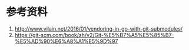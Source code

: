 

# 参考资料

1. <http://www.vilain.net/2016/01/vendoring-in-go-with-git-submodules/>
2. <https://git-scm.com/book/zh/v2/Git-%E5%B7%A5%E5%85%B7-%E5%AD%90%E6%A8%A1%E5%9D%97>


